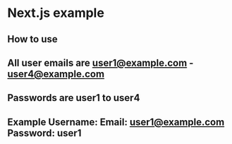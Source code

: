 # Next.js example

## How to use
## All user emails are user1@example.com - user4@example.com
## Passwords are user1 to user4
## Example Username: Email: user1@example.com Password: user1